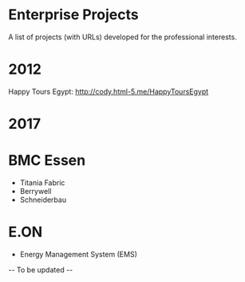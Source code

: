 # Enterprise Projects
A list of projects (with URLs) developed for the professional interests.

# 2012
Happy Tours Egypt: http://cody.html-5.me/HappyToursEgypt

# 2017
# BMC Essen
- Titania Fabric
- Berrywell
- Schneiderbau

# E.ON
- Energy Management System (EMS)

-- To be updated --
